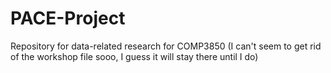# PACE-Project
Repository for data-related research for COMP3850
(I can't seem to get rid of the workshop file sooo, I guess it will stay there until I do)
